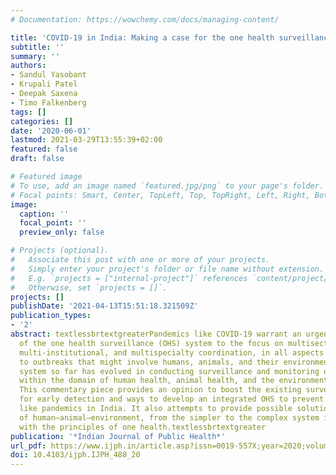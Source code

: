 ```yaml
---
# Documentation: https://wowchemy.com/docs/managing-content/

title: 'COVID-19 in India: Making a case for the one health surveillance system'
subtitle: ''
summary: ''
authors:
- Sandul Yasobant
- Krupali Patel
- Deepak Saxena
- Timo Falkenberg
tags: []
categories: []
date: '2020-06-01'
lastmod: 2021-03-29T13:55:39+02:00
featured: false
draft: false

# Featured image
# To use, add an image named `featured.jpg/png` to your page's folder.
# Focal points: Smart, Center, TopLeft, Top, TopRight, Left, Right, BottomLeft, Bottom, BottomRight.
image:
  caption: ''
  focal_point: ''
  preview_only: false

# Projects (optional).
#   Associate this post with one or more of your projects.
#   Simply enter your project's folder or file name without extension.
#   E.g. `projects = ["internal-project"]` references `content/project/deep-learning/index.md`.
#   Otherwise, set `projects = []`.
projects: []
publishDate: '2021-04-13T15:51:18.321509Z'
publication_types:
- '2'
abstract: textlessbrtextgreaterPandemics like COVID-19 warrant an urgent implementation
  of the one health surveillance (OHS) system to the focus on multisectoral, multidisciplinary,
  multi-institutional, and multispecialty coordination, in all aspects of the response
  to outbreaks that might involve humans, animals, and their environment. The Indian
  system so far has evolved in conducting surveillance and monitoring of parameters
  within the domain of human health, animal health, and the environment, but in silos.
  This commentary piece provides an opinion to boost the existing surveillance activities
  for early detection and ways to develop an integrated OHS to prevent future COVID-19
  like pandemics in India. It also attempts to provide possible solutions at the interface
  of human–animal–environment, from the simpler to the complex system integration
  with the principles of one health.textlessbrtextgreater
publication: '*Indian Journal of Public Health*'
url_pdf: https://www.ijph.in/article.asp?issn=0019-557X;year=2020;volume=64;issue=6;spage=135;epage=138;aulast=Yasobant;type=0
doi: 10.4103/ijph.IJPH_488_20
---
```

